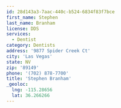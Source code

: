 ```yaml
---
id: 28d143a3-7aac-440c-b524-6834f83f7bce
first_name: Stephen
last_name: Branham
license: DDS
services:
  - Dentist
category: Dentists
address: '9877 Spider Creek Ct'
city: 'Las Vegas'
state: NV
zip: '89149'
phone: '(702) 878-7700'
title: 'Stephen Branham'
_geoloc:
  lng: -115.28656
  lat: 36.266266
---
```

